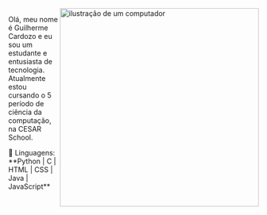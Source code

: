 <img src="https://raw.githubusercontent.com/MicaelliMedeiros/micaellimedeiros/master/image/computer-illustration.png" alt="ilustração de um computador" min-width="400px" max-width="400px" width="400px" align="right">

<p align="left"> 
  Olá, meu nome é Guilherme Cardozo e eu sou um estudante e entusiasta de tecnologia.<br>
  Atualmente estou cursando o 5 período de ciência da computação, na CESAR School.
</p>

<p align="left">
  🦄 Linguagens: **Python | C | HTML | CSS | Java | JavaScript**
</p>
